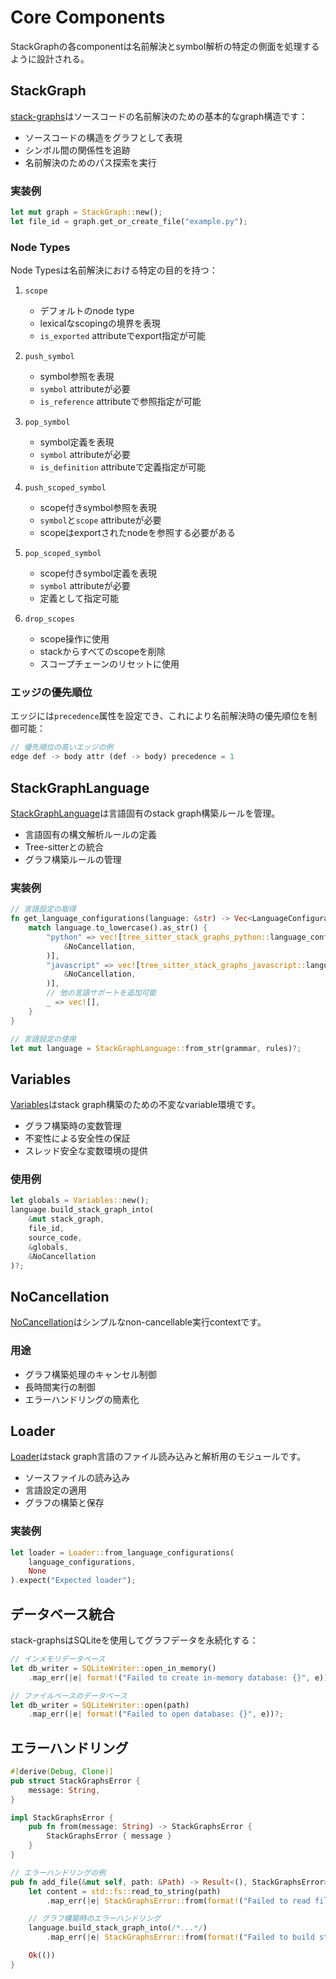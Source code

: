 # Core Components

StackGraphの各componentは名前解決とsymbol解析の特定の側面を処理するように設計される。

## StackGraph

[stack-graphs](https://docs.rs/stack-graphs/)はソースコードの名前解決のための基本的なgraph構造です：

- ソースコードの構造をグラフとして表現
- シンボル間の関係性を追跡
- 名前解決のためのパス探索を実行

### 実装例

```rust
let mut graph = StackGraph::new();
let file_id = graph.get_or_create_file("example.py");
```

### Node Types

Node Typesは名前解決における特定の目的を持つ：

1. `scope`
   - デフォルトのnode type
   - lexicalなscopingの境界を表現
   - `is_exported` attributeでexport指定が可能

2. `push_symbol`
   - symbol参照を表現
   - `symbol` attributeが必要
   - `is_reference` attributeで参照指定が可能

3. `pop_symbol`
   - symbol定義を表現
   - `symbol` attributeが必要
   - `is_definition` attributeで定義指定が可能

4. `push_scoped_symbol`
   - scope付きsymbol参照を表現
   - `symbol`と`scope` attributeが必要
   - scopeはexportされたnodeを参照する必要がある

5. `pop_scoped_symbol`
   - scope付きsymbol定義を表現
   - `symbol` attributeが必要
   - 定義として指定可能

6. `drop_scopes`
   - scope操作に使用
   - stackからすべてのscopeを削除
   - スコープチェーンのリセットに使用

### エッジの優先順位

エッジには`precedence`属性を設定でき、これにより名前解決時の優先順位を制御可能：

```rust
// 優先順位の高いエッジの例
edge def -> body attr (def -> body) precedence = 1
```

## StackGraphLanguage

[StackGraphLanguage](https://docs.rs/tree-sitter-stack-graphs/latest/tree_sitter_stack_graphs/struct.StackGraphLanguage.html)は言語固有のstack graph構築ルールを管理。

- 言語固有の構文解析ルールの定義
- Tree-sitterとの統合
- グラフ構築ルールの管理

### 実装例

```rust
// 言語設定の取得
fn get_language_configurations(language: &str) -> Vec<LanguageConfiguration> {
    match language.to_lowercase().as_str() {
        "python" => vec![tree_sitter_stack_graphs_python::language_configuration(
            &NoCancellation,
        )],
        "javascript" => vec![tree_sitter_stack_graphs_javascript::language_configuration(
            &NoCancellation,
        )],
        // 他の言語サポートを追加可能
        _ => vec![],
    }
}

// 言語設定の使用
let mut language = StackGraphLanguage::from_str(grammar, rules)?;
```

## Variables

[Variables](https://docs.rs/tree-sitter-stack-graphs/latest/tree_sitter_stack_graphs/struct.Variables.html)はstack graph構築のための不変なvariable環境です。

- グラフ構築時の変数管理
- 不変性による安全性の保証
- スレッド安全な変数環境の提供

### 使用例

```rust
let globals = Variables::new();
language.build_stack_graph_into(
    &mut stack_graph,
    file_id,
    source_code,
    &globals,
    &NoCancellation
)?;
```

## NoCancellation

[NoCancellation](https://docs.rs/tree-sitter-stack-graphs/latest/tree_sitter_stack_graphs/struct.NoCancellation.html)はシンプルなnon-cancellable実行contextです。

### 用途

- グラフ構築処理のキャンセル制御
- 長時間実行の制御
- エラーハンドリングの簡素化

## Loader

[Loader](https://docs.rs/tree-sitter-stack-graphs/latest/tree_sitter_stack_graphs/loader/index.html)はstack graph言語のファイル読み込みと解析用のモジュールです。

- ソースファイルの読み込み
- 言語設定の適用
- グラフの構築と保存

### 実装例

```rust
let loader = Loader::from_language_configurations(
    language_configurations,
    None
).expect("Expected loader");
```

## データベース統合

stack-graphsはSQLiteを使用してグラフデータを永続化する：

```rust
// インメモリデータベース
let db_writer = SQLiteWriter::open_in_memory()
    .map_err(|e| format!("Failed to create in-memory database: {}", e))?;

// ファイルベースのデータベース
let db_writer = SQLiteWriter::open(path)
    .map_err(|e| format!("Failed to open database: {}", e))?;
```

## エラーハンドリング

```rust
#[derive(Debug, Clone)]
pub struct StackGraphsError {
    message: String,
}

impl StackGraphsError {
    pub fn from(message: String) -> StackGraphsError {
        StackGraphsError { message }
    }
}

// エラーハンドリングの例
pub fn add_file(&mut self, path: &Path) -> Result<(), StackGraphsError> {
    let content = std::fs::read_to_string(path)
        .map_err(|e| StackGraphsError::from(format!("Failed to read file: {}", e)))?;

    // グラフ構築時のエラーハンドリング
    language.build_stack_graph_into(/*...*/)
        .map_err(|e| StackGraphsError::from(format!("Failed to build stack graph: {}", e)))?;

    Ok(())
}
